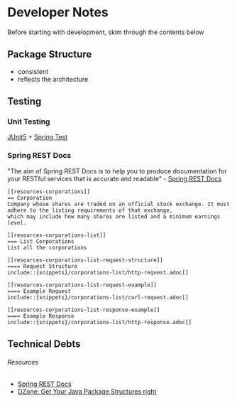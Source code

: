 # Developer Notes
Before starting with development, skim through the contents below

## Package Structure
- consistent
- reflects the architecture

## Testing
### Unit Testing
<Insert description and instructions here>

[JUnit5](http://junit.org/junit5/docs/current/user-guide/) + [Spring Test](http://docs.spring.io/spring/docs/current/spring-framework-reference/html/unit-testing.html)

### Spring REST Docs
"The aim of Spring REST Docs is to help you to produce documentation for your RESTful services 
that is accurate and readable" - [Spring REST Docs](http://docs.spring.io/spring-restdocs/docs/current/reference/html5/#getting-started)
```adoc
[[resources-corporations]]
== Corporation
Company whose shares are traded on an official stock exchange. It must adhere to the listing requirements of that exchange,
which may include how many shares are listed and a minimum earnings level.

[[resources-corporations-list]]
=== List Corporations
List all the corporations

[[resources-corporations-list-request-structure]]
==== Request Structure
include::{snippets}/corporations-list/http-request.adoc[]

[[resources-corporations-list-request-example]]
==== Example Request
include::{snippets}/corporations-list/curl-request.adoc[]

[[resources-corporations-list-response-example]]
==== Example Response
include::{snippets}/corporations-list/http-response.adoc[]
```

## Technical Debts
<Insert notes on dealing with technical debts here>

###### Resources
- [Spring REST Docs](http://docs.spring.io/spring-restdocs/docs/current/reference/html5/#getting-started)
- [DZone: Get Your Java Package Structures right](https://dzone.com/articles/package-structure)
